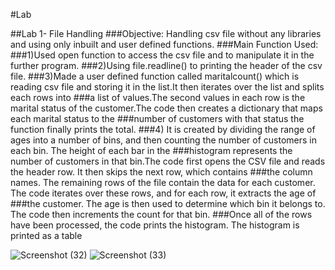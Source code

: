 #Lab 

##Lab 1- File Handling
###Objective: Handling csv file without any libraries and using only inbuilt and user defined functions.
###Main Function Used:
###1)Used open function to access the csv file and to manipulate it in the further program.
###2)Using file.readline() to printing the header of the csv file.
###3)Made a user defined function called maritalcount() which is reading csv file and storing it in the list.It then iterates over the list and splits each rows into ###a list of values.The second values in each row is the marital status of the customer.The code then creates a dictionary that maps each marital status to the ###number of customers with that status the function finally prints the total.
###4) It is created by dividing the range of ages into a number of bins, and then counting the number of customers in each bin. The height of each bar in the ###histogram represents the number of customers in that bin.The code first opens the CSV file and reads the header row. It then skips the next row, which contains ###the column names. The remaining rows of the file contain the data for each customer. The code iterates over these rows, and for each row, it extracts the age of ###the customer. The age is then used to determine which bin it belongs to. The code then increments the count for that bin.
###Once all of the rows have been processed, the code prints the histogram. The histogram is printed as a table

![Screenshot (32)](https://github.com/Aditya22112303/Lab/assets/118894516/ba2e1989-44e5-48df-9445-ce768286d88c)
![Screenshot (33)](https://github.com/Aditya22112303/Lab/assets/118894516/d9c7bf02-9532-4fdc-bd71-49511b8fb95b)


